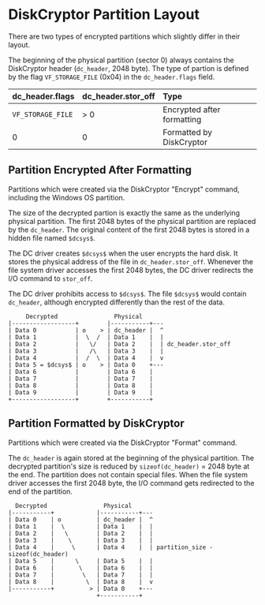 # DiskCryptor Partition Layout

There are two types of encrypted partitions which slightly differ in their layout.

The beginning of the physical partition (sector 0) always contains the DiskCryptor header (`dc_header`, 2048 byte). The type of partion is defined by the flag `VF_STORAGE_FILE` (0x04) in the `dc_header.flags` field.

| dc_header.flags   | dc_header.stor_off | Type                       |
|:----------------- |:------------------ |:-------------------------- |
| `VF_STORAGE_FILE` | > 0                | Encrypted after formatting |
| 0                 | 0                  | Formatted by DiskCryptor   |


## Partition Encrypted After Formatting

Partitions which were created via the DiskCryptor "Encrypt" command, including the Windows OS partition.

The size of the decrypted partion is exactly the same as the underlying physical partition. The first 2048 bytes of the physical partition are replaced by the `dc_header`. The original content of the first 2048 bytes is stored in a hidden file named `$dcsys$`.

The DC driver creates `$dcsys$` when the user encrypts the hard disk. It stores the physical address of the file in `dc_header.stor_off`. Whenever the file system driver accesses the first 2048 bytes, the DC driver redirects the I/O command to `stor_off`.

The DC driver prohibits access to `$dcsys$`. The file `$dcsys$` would contain `dc_header`, although encrypted differently than the rest of the data.

         Decrypted                Physical
    |------------------+        |-----------+---
    | Data 0           | o    > | dc_header |  ^
    | Data 1           |  \  /  | Data 1    |  |
    | Data 2           |   \/   | Data 2    |  | dc_header.stor_off
    | Data 3           |   /\   | Data 3    |  |
    | Data 4           |  /  \  | Data 4    |  v
    | Data 5 = $dcsys$ | o    > | Data 0    +---
    | Data 6           |        | Data 6    |
    | Data 7           |        | Data 7    |
    | Data 8           |        | Data 8    |
    | Data 9           |        | Data 9    |
    +------------------+        +-----------+


## Partition Formatted by DiskCryptor

Partitions which were created via the DiskCryptor "Format" command.

The `dc_header` is again stored at the beginning of the physical partition. The decrypted partition's size is reduced by `sizeof(dc_header)` = 2048 byte at the end. The partition does not contain special files. When the file system driver accesses the first 2048 byte, the I/O command gets redirected to the end of the partition.

      Decrypted                Physical
    |-----------+            |-----------+---
    | Data 0    | o          | dc_header |  ^
    | Data 1    |  \         | Data 1    |  |
    | Data 2    |   \        | Data 2    |  |
    | Data 3    |    \       | Data 3    |  |
    | Data 4    |     \      | Data 4    |  | partition_size - sizeof(dc_header)
    | Data 5    |      \     | Data 5    |  |
    | Data 6    |       \    | Data 6    |  |
    | Data 7    |        \   | Data 7    |  |
    | Data 8    |         \  | Data 8    |  v
    |-----------+          > | Data 0    +---
                             +-----------+
